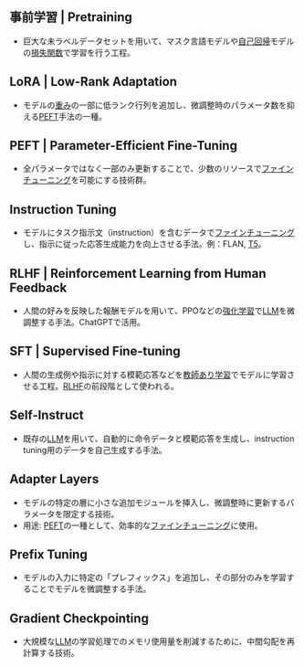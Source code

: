 <!-- 記事URL:https://github.com/takata150802/tech_glossary/blob/main/output/ai/llm-training.md# -->

## 事前学習 | Pretraining<a id="5LqL5YmN5a2m57+SIHwgUHJldHJhaW5pbmc="></a>

- 巨大な未ラベルデータセットを用いて、マスク言語モデルや<a href="https://github.com/takata150802/tech_glossary/blob/main/output/ai/llm.md#6Ieq5bex5Zue5biwIHwgQXV0b3JlZ3Jlc3NpdmU=">自己回帰</a>モデルの<a href="https://github.com/takata150802/tech_glossary/blob/main/output/ai/deep-learning.md#5pCN5aSx6Zai5pWwIHwgTG9zcyBGdW5jdGlvbg==">損失関数</a>で学習を行う工程。

## LoRA | Low-Rank Adaptation<a id="TG9SQSB8IExvdy1SYW5rIEFkYXB0YXRpb24="></a>

- モデルの<a href="https://github.com/takata150802/tech_glossary/blob/main/output/ai/deep-learning.md#6YeN44G/IHwg6YeN44G/44OR44Op44Oh44O844K/IHwgV2VpZ2h0IHwgV2VpZ2h0IFBhcmFtZXRlcg==">重み</a>の一部に低ランク行列を追加し、微調整時のパラメータ数を抑える<a href="https://github.com/takata150802/tech_glossary/blob/main/output/ai/llm-training.md#UEVGVCB8IFBhcmFtZXRlci1FZmZpY2llbnQgRmluZS1UdW5pbmc=">PEFT</a>手法の一種。

## PEFT | Parameter-Efficient Fine-Tuning<a id="UEVGVCB8IFBhcmFtZXRlci1FZmZpY2llbnQgRmluZS1UdW5pbmc="></a>

- 全パラメータではなく一部のみ更新することで、少数のリソースで<a href="https://github.com/takata150802/tech_glossary/blob/main/output/ai/deep-learning.md#44OV44Kh44Kk44Oz44OB44Ol44O844OL44Oz44KwIHwgRmluZS10dW5pbmc=">ファインチューニング</a>を可能にする技術群。

## Instruction Tuning<a id="SW5zdHJ1Y3Rpb24gVHVuaW5n"></a>

- モデルにタスク指示文（instruction）を含むデータで<a href="https://github.com/takata150802/tech_glossary/blob/main/output/ai/deep-learning.md#44OV44Kh44Kk44Oz44OB44Ol44O844OL44Oz44KwIHwgRmluZS10dW5pbmc=">ファインチューニング</a>し、指示に従った応答生成能力を向上させる手法。例：FLAN, <a href="https://github.com/takata150802/tech_glossary/blob/main/output/ml-dl-llm.md#VDUgfCBUZXh0LVRvLVRleHQgVHJhbnNmZXIgVHJhbnNmb3JtZXI=">T5</a>。

## RLHF | Reinforcement Learning from Human Feedback<a id="UkxIRiB8IFJlaW5mb3JjZW1lbnQgTGVhcm5pbmcgZnJvbSBIdW1hbiBGZWVkYmFjaw=="></a>

- 人間の好みを反映した報酬モデルを用いて、PPOなどの<a href="https://github.com/takata150802/tech_glossary/blob/main/output/ai/ai-general.md#5by35YyW5a2m57+SIHwgUmVpbmZvcmNlbWVudCBMZWFybmluZw==">強化学習</a>で<a href="https://github.com/takata150802/tech_glossary/blob/main/output/ai/llm.md#5aSn6KaP5qih6KiA6Kqe44Oi44OH44OrfCBMYXJnZSBMYW5ndWFnZSBNb2RlbCB8IExMTQ==">LLM</a>を微調整する手法。ChatGPTで活用。

## SFT | Supervised Fine-tuning<a id="U0ZUIHwgU3VwZXJ2aXNlZCBGaW5lLXR1bmluZw=="></a>

- 人間の生成例や指示に対する模範応答などを<a href="https://github.com/takata150802/tech_glossary/blob/main/output/ai/deep-learning.md#5pWZ5bir44GC44KK5a2m57+SIHwgU3VwZXJ2aXNlZCBMZWFybmluZw==">教師あり学習</a>でモデルに学習させる工程。<a href="https://github.com/takata150802/tech_glossary/blob/main/output/ai/llm-training.md#UkxIRiB8IFJlaW5mb3JjZW1lbnQgTGVhcm5pbmcgZnJvbSBIdW1hbiBGZWVkYmFjaw==">RLHF</a>の前段階として使われる。

## Self-Instruct<a id="U2VsZi1JbnN0cnVjdA=="></a>

- 既存の<a href="https://github.com/takata150802/tech_glossary/blob/main/output/ai/llm.md#5aSn6KaP5qih6KiA6Kqe44Oi44OH44OrfCBMYXJnZSBMYW5ndWFnZSBNb2RlbCB8IExMTQ==">LLM</a>を用いて、自動的に命令データと模範応答を生成し、instruction tuning用のデータを自己生成する手法。

## Adapter Layers<a id="QWRhcHRlciBMYXllcnM="></a>

- モデルの特定の層に小さな追加モジュールを挿入し、微調整時に更新するパラメータを限定する技術。
- 用途: <a href="https://github.com/takata150802/tech_glossary/blob/main/output/ai/llm-training.md#UEVGVCB8IFBhcmFtZXRlci1FZmZpY2llbnQgRmluZS1UdW5pbmc=">PEFT</a>の一種として、効率的な<a href="https://github.com/takata150802/tech_glossary/blob/main/output/ai/deep-learning.md#44OV44Kh44Kk44Oz44OB44Ol44O844OL44Oz44KwIHwgRmluZS10dW5pbmc=">ファインチューニング</a>に使用。

## Prefix Tuning<a id="UHJlZml4IFR1bmluZw=="></a>

- モデルの入力に特定の「プレフィックス」を追加し、その部分のみを学習することでモデルを微調整する手法。

## Gradient Checkpointing<a id="R3JhZGllbnQgQ2hlY2twb2ludGluZw=="></a>

- 大規模な<a href="https://github.com/takata150802/tech_glossary/blob/main/output/ai/llm.md#5aSn6KaP5qih6KiA6Kqe44Oi44OH44OrfCBMYXJnZSBMYW5ndWFnZSBNb2RlbCB8IExMTQ==">LLM</a>の学習処理でのメモリ使用量を削減するために、中間勾配を再計算する技術。
